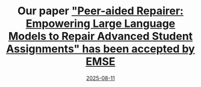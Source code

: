 ---
title: "Our paper <a href='https://arxiv.org/pdf/2404.01754'>\"Peer-aided Repairer: Empowering Large Language Models to Repair Advanced Student Assignments\" has been accepted by EMSE"
date: 2025-08-11
---